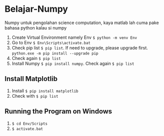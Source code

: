 # Belajar-Numpy

Numpy untuk pengolahan science computation, kaya matlab lah
cuma pake bahasa python kalau si numpy

1. Create Virtual Environment namely Env `$ python -m venv Env`
2. Go to Env `$ Env\Scripts\activate.bat`
3. Check pip list `$ pip list`. If need to upgrade, please upgrade first. `python.exe -m pip install --upgrade pip`
4. Check again `$ pip list`
5. Install Numpy `$ pip install numpy`. Check again `$ pip list`

## Install Matplotlib

1. Install `$ pip install matplotlib`
2. Check with `$ pip list`


## Running the Program on Windows
1. `$ cd Env/Scripts`
2. `$ activate.bat`